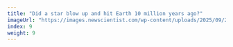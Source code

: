```yaml
---
title: "Did a star blow up and hit Earth 10 million years ago?"
imageUrl: "https://images.newscientist.com/wp-content/uploads/2025/09/26134319/SEI_267738740.jpg?width=788"
index: 9
weight: 9
---
```

